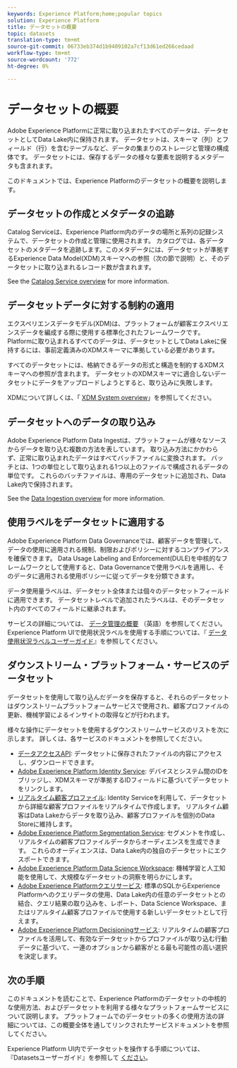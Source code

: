 ```yaml
---
keywords: Experience Platform;home;popular topics
solution: Experience Platform
title: データセットの概要
topic: datasets
translation-type: tm+mt
source-git-commit: 06733eb374d1b9409102a7cf13d61ed266cedaad
workflow-type: tm+mt
source-wordcount: '772'
ht-degree: 0%

---
```



# データセットの概要

Adobe Experience Platformに正常に取り込まれたすべてのデータは、データセットとしてData Lake内に保持されます。 データセットは、スキーマ（列）とフィールド（行）を含むテーブルなど、データの集まりのストレージと管理の構成体です。 データセットには、保存するデータの様々な要素を説明するメタデータも含まれます。

このドキュメントでは、Experience Platformのデータセットの概要を説明します。

## データセットの作成とメタデータの追跡

Catalog Serviceは、Experience Platform内のデータの場所と系列の記録システムで、データセットの作成と管理に使用されます。 カタログでは、各データセットのメタデータを追跡します。このメタデータには、データセットが準拠するExperience Data Model(XDM)スキーマへの参照（次の節で説明）と、そのデータセットに取り込まれるレコード数が含まれます。

See the [Catalog Service overview](../home.md) for more information.

## データセットデータに対する制約の適用

エクスペリエンスデータモデル(XDM)は、プラットフォームが顧客エクスペリエンスデータを編成する際に使用する標準化されたフレームワークです。 Platformに取り込まれるすべてのデータは、データセットとしてData Lakeに保持するには、事前定義済みのXDMスキーマに準拠している必要があります。

すべてのデータセットには、格納できるデータの形式と構造を制約するXDMスキーマへの参照が含まれます。 データセットのXDMスキーマに適合しないデータセットにデータをアップロードしようとすると、取り込みに失敗します。

XDMについて詳しくは、「 [XDM System overview](../../xdm/home.md)」を参照してください。

## データセットへのデータの取り込み

Adobe Experience Platform Data Ingestは、プラットフォームが様々なソースからデータを取り込む複数の方法を表しています。 取り込み方法にかかわらず、正常に取り込まれたデータはすべてバッチファイルに変換されます。 バッチとは、1つの単位として取り込まれる1つ以上のファイルで構成されるデータの単位です。 これらのバッチファイルは、専用のデータセットに追加され、Data Lake内で保持されます。

See the [Data Ingestion overview](../../ingestion/home.md) for more information.

## 使用ラベルをデータセットに適用する

Adobe Experience Platform Data Governanceでは、顧客データを管理して、データの使用に適用される規制、制限およびポリシーに対するコンプライアンスを確保できます。 Data Usage Labeling and Enforcement(DULE)を中核的なフレームワークとして使用すると、Data Governanceで使用ラベルを適用し、そのデータに適用される使用ポリシーに従ってデータを分類できます。

データ使用量ラベルは、データセット全体または個々のデータセットフィールドに適用できます。 データセットレベルで追加されたラベルは、そのデータセット内のすべてのフィールドに継承されます。

サービスの詳細については、 [データ管理の概要](../../data-governance/home.md) （英語）を参照してください。 Experience Platform UIで使用状況ラベルを使用する手順については、『 [データ使用状況ラベルユーザーガイド](../../data-governance/labels/user-guide.md)』を参照してください。

## ダウンストリーム・プラットフォーム・サービスのデータセット

データセットを使用して取り込んだデータを保存すると、それらのデータセットはダウンストリームプラットフォームサービスで使用され、顧客プロファイルの更新、機械学習によるインサイトの取得などが行われます。

様々な操作にデータセットを使用するダウンストリームサービスのリストを次に示します。 詳しくは、各サービスのドキュメントを参照してください。

* [データアクセスAPI](../../data-access/home.md): データセットに保存されたファイルの内容にアクセスし、ダウンロードできます。
* [Adobe Experience Platform Identity Service](../../identity-service/home.md): デバイスとシステム間のIDをブリッジし、XDMスキーマが準拠するIDフィールドに基づいてデータセットをリンクします。
* [リアルタイム顧客プロファイル](../../profile/home.md): Identity Serviceを利用して、データセットから詳細な顧客プロファイルをリアルタイムで作成します。 リアルタイム顧客はData Lakeからデータを取り込み、顧客プロファイルを個別のData Storeに維持します。
* [Adobe Experience Platform Segmentation Service](../../segmentation/home.md): セグメントを作成し、リアルタイムの顧客プロファイルデータからオーディエンスを生成できます。 これらのオーディエンスは、Data Lake内の独自のデータセットにエクスポートできます。
* [Adobe Experience Platform Data Science Workspace](../../data-science-workspace/home.md): 機械学習と人工知能を使用して、大規模なデータセットの洞察を明らかにします。
* [Adobe Experience Platformクエリサービス](../../query-service/home.md): 標準のSQLからExperience Platformへのクエリデータの使用、Data Lake内の任意のデータセットとの結合、クエリ結果の取り込みを、レポート、Data Science Workspace、またはリアルタイム顧客プロファイルで使用する新しいデータセットとして行えます。
* [Adobe Experience Platform Decisioningサービス](../../decisioning-service/home.md): リアルタイムの顧客プロファイルを活用して、有効なデータセットからプロファイルが取り込む行動データに基づいて、一連のオプションから顧客がとる最も可能性の高い選択を決定します。

## 次の手順

このドキュメントを読むことで、Experience Platformのデータセットの中核的な使用方法、およびデータセットを利用する様々なプラットフォームサービスについて説明します。 プラットフォームでのデータセットの多くの使用方法の詳細については、この概要全体を通してリンクされたサービスドキュメントを参照してください。

Experience Platform UI内でデータセットを操作する手順については、『Datasetsユーザーガイド』を参照して [ください](user-guide.md)。